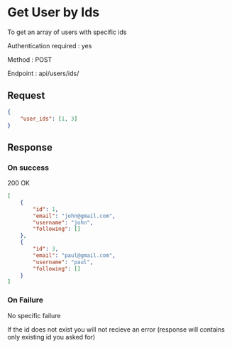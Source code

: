 # Get User by Ids

To get an array of users with specific ids

Authentication required : yes

Method : POST

Endpoint : api/users/ids/	

## Request

```json
{
    "user_ids": [1, 3]
}
```

## Response

### On success

200 OK

```json
[
	{
		"id": 1,
		"email": "john@gmail.com",
		"username": "john",
		"following": []
	},
	{
		"id": 3,
		"email": "paul@gmail.com",
		"username": "paul",
		"following": []
	}
]
```

### On Failure

No specific failure

If the id does not exist you will not recieve an error (response will contains only existing id you asked for)